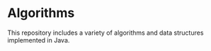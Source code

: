 # Algorithms

This repository includes a variety of algorithms and data structures implemented in Java.

